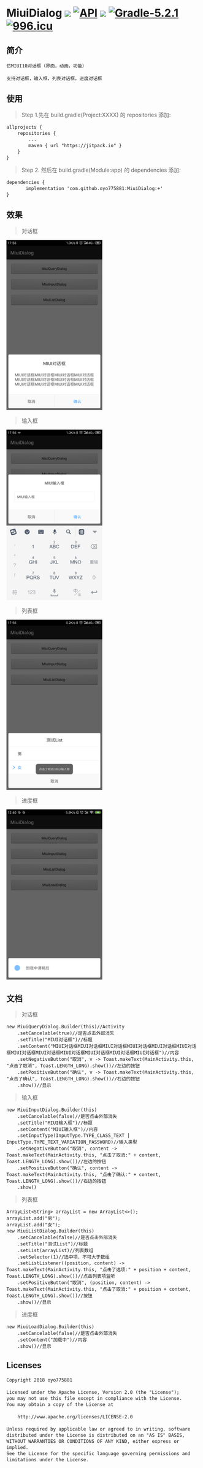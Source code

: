 # MiuiDialog [![](https://img.shields.io/badge/platform-android-brightgreen.svg)](https://developer.android.com/index.html)  [![API](https://img.shields.io/badge/API-16%2B-blue.svg?style=flat)](https://android-arsenal.com/api?level=14)  [![](https://jitpack.io/v/oyo775881/MiuiDialog.svg)](https://jitpack.io/#oyo775881/MiuiDialog) [![Gradle-5.2.1](https://img.shields.io/badge/Gradle-5.2.1-brightgreen.svg)](https://img.shields.io/badge/Gradle-5.2.1-brightgreen.svg) [![996.icu](https://img.shields.io/badge/link-996.icu-red.svg)](https://996.icu)

## 简介

    仿MIUI10对话框（界面，动画，功能）
    
    支持对话框，输入框，列表对话框，进度对话框

## 使用

> Step 1.先在 build.gradle(Project:XXXX) 的 repositories 添加:

	allprojects {
		repositories {
			...
			maven { url "https://jitpack.io" }
		}
	}
	
> Step 2. 然后在 build.gradle(Module:app) 的 dependencies 添加:

	dependencies {
	       implementation 'com.github.oyo775881:MiuiDialog:+'
	}
	
## 效果

> 对话框

<img src="https://raw.githubusercontent.com/oyo775881/MiuiDialog/master/screenshot/01.png" width="250" height="auto"/>

> 输入框

<img src="https://raw.githubusercontent.com/oyo775881/MiuiDialog/master/screenshot/02.png" width="250" height="auto"/>

> 列表框

<img src="https://raw.githubusercontent.com/oyo775881/MiuiDialog/master/screenshot/03.png" width="250" height="auto"/>

> 进度框

<img src="https://raw.githubusercontent.com/oyo775881/MiuiDialog/master/screenshot/04.png" width="250" height="auto"/>

## 文档

> 对话框

    new MiuiQueryDialog.Builder(this)//Activity
        .setCancelable(true)//是否点击外部消失
        .setTitle("MIUI对话框")//标题
        .setContent("MIUI对话框MIUI对话框MIUI对话框MIUI对话框MIUI对话框MIUI对话框MIUI对话框MIUI对话框MIUI对话框MIUI对话框MIUI对话框MIUI对话框")//内容
        .setNegativeButton("取消", v -> Toast.makeText(MainActivity.this, "点击了取消", Toast.LENGTH_LONG).show())//左边的按钮
        .setPositiveButton("确认", v -> Toast.makeText(MainActivity.this, "点击了确认", Toast.LENGTH_LONG).show())//右边的按钮
        .show()//显示

> 输入框

    new MiuiInputDialog.Builder(this)
        .setCancelable(false)//是否点击外部消失
        .setTitle("MIUI输入框")//标题
        .setContent("MIUI输入框")//内容
        .setInputType(InputType.TYPE_CLASS_TEXT | InputType.TYPE_TEXT_VARIATION_PASSWORD)//输入类型
        .setNegativeButton("取消", content -> Toast.makeText(MainActivity.this, "点击了取消:" + content, Toast.LENGTH_LONG).show())//左边的按钮
        .setPositiveButton("确认", content -> Toast.makeText(MainActivity.this, "点击了确认:" + content, Toast.LENGTH_LONG).show())//右边的按钮
        .show()
        
> 列表框

    ArrayList<String> arrayList = new ArrayList<>();
    arrayList.add("男");
    arrayList.add("女");
    new MiuiListDialog.Builder(this)
        .setCancelable(false)//是否点击外部消失
        .setTitle("测试List")//标题
        .setList(arrayList)//列表数组
        .setSelector(1)//选中项，不可大于数组
        .setListListener((position, content) -> Toast.makeText(MainActivity.this, "点击了选项:" + position + content, Toast.LENGTH_LONG).show())//点击列表项监听
        .setPositiveButton("取消", (position, content) -> Toast.makeText(MainActivity.this, "点击了取消:" + position + content, Toast.LENGTH_LONG).show())//按钮
        .show()//显示

> 进度框

    new MiuiLoadDialog.Builder(this)
        .setCancelable(false)//是否点击外部消失
        .setContent("加载中")//内容
        .show()//显示
        
## Licenses

    Copyright 2018 oyo775881
    
    Licensed under the Apache License, Version 2.0 (the "License");
    you may not use this file except in compliance with the License.
    You may obtain a copy of the License at
    
        http://www.apache.org/licenses/LICENSE-2.0
    
    Unless required by applicable law or agreed to in writing, software
    distributed under the License is distributed on an "AS IS" BASIS,
    WITHOUT WARRANTIES OR CONDITIONS OF ANY KIND, either express or implied.
    See the License for the specific language governing permissions and
    limitations under the License.
    
